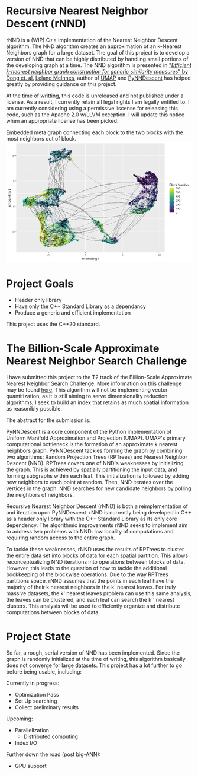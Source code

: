 # Recursive Nearest Neighbor Descent (rNND)

rNND is a (WIP) C++ implementation of the Nearest Neighbor Descent algorithm. The NND algorithm creates an approximation of an k-Nearest Neighbors graph for a large dataset. The goal of this project is to develop a version of NND that can be highly distributed by handling small portions of the developing graph at a time.
The NND algorithm is presented in ["*Efficient k-nearest neighbor graph construction for generic similarity measures*" by Dong et. al.](https://doi.org/10.1145/1963405.1963487)
[Leland McInnes](https://github.com/lmcinnes), author of [UMAP](https://github.com/lmcinnes/umap) and [PyNNDescent](https://github.com/lmcinnes/pynndescent) has helped greatly by providing guidance on this project.

At the time of writting, this code is unreleased and not published under a license. As a result, I currently retain all legal rights I am legally entitled to. I am currently considering using a permissive liscense for releasing this code, such as the Apache 2.0 w/LLVM exception. I will update this notice when an appropriate license has been picked.


Embedded meta graph connecting each block to the two blocks with the most neighbors out of block.
![Meta Graph Embedding](Meta-Graph-Embedding.png)


# Project Goals

- Header only library
- Have only the C++ Standard Library as a dependancy
- Produce a generic and efficient implementation

This project uses the C++20 standard.

# The Billion-Scale Approximate Nearest Neighbor Search Challenge 

I have submitted this project to the T2 track of the Billion-Scale Approximate Nearest Neighbor Search Challenge. More information on this challenge may be found [here](https://big-ann-benchmarks.com/). This algorithm will not be implementing vector quantitization, as it is still aiming to serve dimensionality reduction algorithms; I seek to build an index that retains as much spatial information as reasonibly possible.

The abstract for the submission is:

PyNNDescent is a core component of the Python implementation of Uniform Manifold Approximation and Projection (UMAP). UMAP's primary computational bottleneck is the formation of an approximate k nearest neighbors graph. PyNNDescent tackles forming the graph by combining two algorithms: Random Projection Trees (RPTrees) and Nearest Neighbor Descent (NND). RPTrees covers one of NND's weaknesses by initializing the graph. This is achieved by spatially partitioning the input data, and forming subgraphs within each leaf. This initialization is followed by adding new neighbors to each point at random. Then, NND iterates over the vertices in the graph. NND searches for new candidate neighbors by polling the neighbors of neighbors.

Recursive Nearest Neighbor Descent (rNND) is both a reimplementation of and iteration upon PyNNDescent. rNND is currently being developed in C++ as a header only library with the C++ Standard Library as its only core dependency. The algorithmic improvements rNND seeks to implement aim to address two problems with NND: low locality of computations and requiring random access to the entire graph.

To tackle these weaknesses, rNND uses the results of RPTrees to cluster the entire data set into blocks of data for each spatial partition. This allows reconceptualizing NND iterations into operations between blocks of data. However, this leads to the question of how to tackle the additional bookkeeping of the blockwise operations. Due to the way RPTrees partitions space, rNND assumes that the points in each leaf have the majority of their k nearest neighbors in the k' nearest leaves. For truly massive datasets, the k' nearest leaves problem can use this same analysis; the leaves can be clustered, and each leaf can search the k'' nearest clusters. This analysis will be used to efficiently organize and distribute computations between blocks of data.

# Project State

So far, a rough, serial version of NND has been implemented. Since the graph is randomly initialized at the time of writing, this algorithm basically does not converge for large datasets. This project has a lot further to go before being usable, including:

Currently in progress:
- Optimization Pass
- Set Up searching
- Collect preliminary results

Upcoming:
- Parallelization
    - Distributed computing
- Index I/O

Further down the road (post big-ANN):
- GPU support


